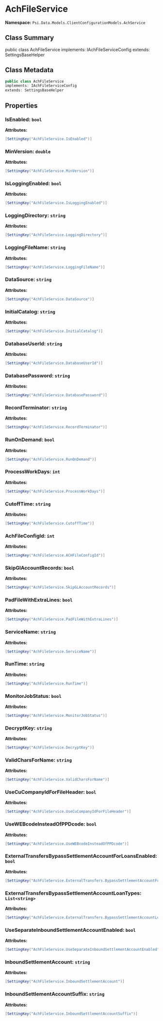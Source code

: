 # AchFileService

**Namespace:** `Psi.Data.Models.ClientConfigurationModels.AchService`

## Class Summary

public class AchFileService
implements: IAchFileServiceConfig
extends: SettingsBaseHelper

## Class Metadata

```typescript
public class AchFileService
implements: IAchFileServiceConfig
extends: SettingsBaseHelper
```

## Properties

### IsEnabled: `bool`

**Attributes:**
```csharp
[SettingKey("AchFileService.IsEnabled")]
```

### MinVersion: `double`

**Attributes:**
```csharp
[SettingKey("AchFileService.MinVersion")]
```

### IsLoggingEnabled: `bool`

**Attributes:**
```csharp
[SettingKey("AchFileService.IsLoggingEnabled")]
```

### LoggingDirectory: `string`

**Attributes:**
```csharp
[SettingKey("AchFileService.LoggingDirectory")]
```

### LoggingFileName: `string`

**Attributes:**
```csharp
[SettingKey("AchFileService.LoggingFileName")]
```

### DataSource: `string`

**Attributes:**
```csharp
[SettingKey("AchFileService.DataSource")]
```

### InitialCatalog: `string`

**Attributes:**
```csharp
[SettingKey("AchFileService.InitialCatalog")]
```

### DatabaseUserId: `string`

**Attributes:**
```csharp
[SettingKey("AchFileService.DatabaseUserId")]
```

### DatabasePassword: `string`

**Attributes:**
```csharp
[SettingKey("AchFileService.DatabasePassword")]
```

### RecordTerminator: `string`

**Attributes:**
```csharp
[SettingKey("AchFileService.RecordTerminator")]
```

### RunOnDemand: `bool`

**Attributes:**
```csharp
[SettingKey("AchFileService.RunOnDemand")]
```

### ProcessWorkDays: `int`

**Attributes:**
```csharp
[SettingKey("AchFileService.ProcessWorkDays")]
```

### CutoffTime: `string`

**Attributes:**
```csharp
[SettingKey("AchFileService.CutoffTime")]
```

### AchFileConfigId: `int`

**Attributes:**
```csharp
[SettingKey("AchFileService.ACHFileConfigId")]
```

### SkipGlAccountRecords: `bool`

**Attributes:**
```csharp
[SettingKey("AchFileService.SkipGLAccountRecords")]
```

### PadFileWithExtraLines: `bool`

**Attributes:**
```csharp
[SettingKey("AchFileService.PadFileWithExtraLines")]
```

### ServiceName: `string`

**Attributes:**
```csharp
[SettingKey("AchFileService.ServiceName")]
```

### RunTime: `string`

**Attributes:**
```csharp
[SettingKey("AchFileService.RunTime")]
```

### MonitorJobStatus: `bool`

**Attributes:**
```csharp
[SettingKey("AchFileService.MonitorJobStatus")]
```

### DecryptKey: `string`

**Attributes:**
```csharp
[SettingKey("AchFileService.DecryptKey")]
```

### ValidCharsForName: `string`

**Attributes:**
```csharp
[SettingKey("AchFileService.ValidCharsForName")]
```

### UseCuCompanyIdForFileHeader: `bool`

**Attributes:**
```csharp
[SettingKey("AchFileService.UseCuCompanyIdForFileHeader")]
```

### UseWEBcodeInsteadOfPPDcode: `bool`

**Attributes:**
```csharp
[SettingKey("AchFileService.UseWEBcodeInsteadOfPPDcode")]
```

### ExternalTransfersBypassSettlementAccountForLoansEnabled: `bool`

**Attributes:**
```csharp
[SettingKey("AchFileService.ExternalTransfers.BypassSettlementAccountForLoansEnabled")]
```

### ExternalTransfersBypassSettlementAccountLoanTypes: `List<string>`

**Attributes:**
```csharp
[SettingKey("AchFileService.ExternalTransfers.BypassSettlementAccountLoanTypes")]
```

### UseSeparateInboundSettlementAccountEnabled: `bool`

**Attributes:**
```csharp
[SettingKey("AchFileService.UseSeparateInboundSettlementAccountEnabled")]
```

### InboundSettlementAccount: `string`

**Attributes:**
```csharp
[SettingKey("AchFileService.InboundSettlementAccount")]
```

### InboundSettlementAccountSuffix: `string`

**Attributes:**
```csharp
[SettingKey("AchFileService.InboundSettlementAccountSuffix")]
```
